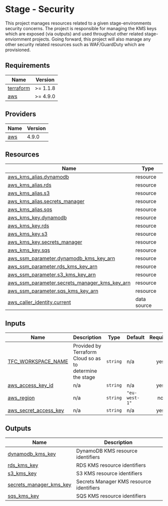 # Stage - Security

This project manages resources related to a given stage-environments security concerns.
The project is responsible for managing the KMS keys which are exposed (via outputs) and used throughout other related stage-enviornment projects.
Going forward, this project will also manage any other security related resources such as WAF/GuardDuty which are provisioned.

<!-- BEGIN_TF_DOCS -->
## Requirements

| Name | Version |
|------|---------|
| <a name="requirement_terraform"></a> [terraform](#requirement\_terraform) | >= 1.1.8 |
| <a name="requirement_aws"></a> [aws](#requirement\_aws) | >= 4.9.0 |

## Providers

| Name | Version |
|------|---------|
| <a name="provider_aws"></a> [aws](#provider\_aws) | 4.9.0 |

## Resources

| Name | Type |
|------|------|
| [aws_kms_alias.dynamodb](https://registry.terraform.io/providers/hashicorp/aws/latest/docs/resources/kms_alias) | resource |
| [aws_kms_alias.rds](https://registry.terraform.io/providers/hashicorp/aws/latest/docs/resources/kms_alias) | resource |
| [aws_kms_alias.s3](https://registry.terraform.io/providers/hashicorp/aws/latest/docs/resources/kms_alias) | resource |
| [aws_kms_alias.secrets_manager](https://registry.terraform.io/providers/hashicorp/aws/latest/docs/resources/kms_alias) | resource |
| [aws_kms_alias.sqs](https://registry.terraform.io/providers/hashicorp/aws/latest/docs/resources/kms_alias) | resource |
| [aws_kms_key.dynamodb](https://registry.terraform.io/providers/hashicorp/aws/latest/docs/resources/kms_key) | resource |
| [aws_kms_key.rds](https://registry.terraform.io/providers/hashicorp/aws/latest/docs/resources/kms_key) | resource |
| [aws_kms_key.s3](https://registry.terraform.io/providers/hashicorp/aws/latest/docs/resources/kms_key) | resource |
| [aws_kms_key.secrets_manager](https://registry.terraform.io/providers/hashicorp/aws/latest/docs/resources/kms_key) | resource |
| [aws_kms_key.sqs](https://registry.terraform.io/providers/hashicorp/aws/latest/docs/resources/kms_key) | resource |
| [aws_ssm_parameter.dynamodb_kms_key_arn](https://registry.terraform.io/providers/hashicorp/aws/latest/docs/resources/ssm_parameter) | resource |
| [aws_ssm_parameter.rds_kms_key_arn](https://registry.terraform.io/providers/hashicorp/aws/latest/docs/resources/ssm_parameter) | resource |
| [aws_ssm_parameter.s3_kms_key_arn](https://registry.terraform.io/providers/hashicorp/aws/latest/docs/resources/ssm_parameter) | resource |
| [aws_ssm_parameter.secrets_manager_kms_key_arn](https://registry.terraform.io/providers/hashicorp/aws/latest/docs/resources/ssm_parameter) | resource |
| [aws_ssm_parameter.sqs_kms_key_arn](https://registry.terraform.io/providers/hashicorp/aws/latest/docs/resources/ssm_parameter) | resource |
| [aws_caller_identity.current](https://registry.terraform.io/providers/hashicorp/aws/latest/docs/data-sources/caller_identity) | data source |

## Inputs

| Name | Description | Type | Default | Required |
|------|-------------|------|---------|:--------:|
| <a name="input_TFC_WORKSPACE_NAME"></a> [TFC\_WORKSPACE\_NAME](#input\_TFC\_WORKSPACE\_NAME) | Provided by Terraform Cloud so as to determine the stage | `string` | n/a | yes |
| <a name="input_aws_access_key_id"></a> [aws\_access\_key\_id](#input\_aws\_access\_key\_id) | n/a | `string` | n/a | yes |
| <a name="input_aws_region"></a> [aws\_region](#input\_aws\_region) | n/a | `string` | `"eu-west-1"` | no |
| <a name="input_aws_secret_access_key"></a> [aws\_secret\_access\_key](#input\_aws\_secret\_access\_key) | n/a | `string` | n/a | yes |

## Outputs

| Name | Description |
|------|-------------|
| <a name="output_dynamodb_kms_key"></a> [dynamodb\_kms\_key](#output\_dynamodb\_kms\_key) | DynamoDB KMS resource identifiers |
| <a name="output_rds_kms_key"></a> [rds\_kms\_key](#output\_rds\_kms\_key) | RDS KMS resource identifiers |
| <a name="output_s3_kms_key"></a> [s3\_kms\_key](#output\_s3\_kms\_key) | S3 KMS resource identifiers |
| <a name="output_secrets_manager_kms_key"></a> [secrets\_manager\_kms\_key](#output\_secrets\_manager\_kms\_key) | Secrets Manager KMS resource identifiers |
| <a name="output_sqs_kms_key"></a> [sqs\_kms\_key](#output\_sqs\_kms\_key) | SQS KMS resource identifiers |
<!-- END_TF_DOCS -->
